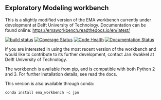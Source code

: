 ## Exploratory Modeling workbench

This is a slightly modified version of the EMA workbench currently under 
development at Delft University of Technology. Documentation can be found 
online: https://emaworkbench.readthedocs.io/en/latest/


[![build status](https://travis-ci.org/quaquel/EMAworkbench.svg?branch=master)](https://travis-ci.org/quaquel/EMAworkbench)
[![Coverage Status](https://coveralls.io/repos/github/quaquel/EMAworkbench/badge.svg?branch=master)](https://coveralls.io/github/quaquel/EMAworkbench?branch=master)
[![Code Health](https://landscape.io/github/quaquel/EMAworkbench/master/landscape.svg?style=flat)](https://landscape.io/github/quaquel/EMAworkbench/master)
[![Documentation Status](https://readthedocs.org/projects/emaworkbench/badge/?version=latest)](http://emaworkbench.readthedocs.org/en/latest/?badge=master)


If you are interested in using the most recent version of the workbench  and
would like to contribute to its further development, contact Jan Kwakkel at 
Delft University of Technology.  

The workbench is available from pip, and is compatible with both Python 2 and
3. For further installation details, see read the docs. 

This version is also available through conda:

    conda install ema_workbench -c jpn